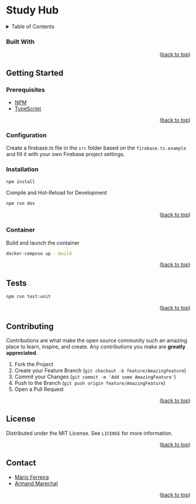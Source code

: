 # Study Hub

<a name="readme-top"></a>
<details>
  <summary>Table of Contents</summary>
  <ol>
    <li>
        <a href="#built-with">Built With</a>
    </li>
    <li>
      <a href="#getting-started">Getting Started</a>
      <ul>
        <li><a href="#prerequisites">Prerequisites</a></li>
        <li><a href="#configuration">Configuration</a></li>
        <li><a href="#installation">Installation</a></li>
      </ul>
    </li>
    <li><a href="#tests">Tests</a></li>
    <li><a href="#license">License</a></li>
  </ol>
</details>

### Built With

<p align="right">(<a href="#readme-top">back to top</a>)</p>

<!-- GETTING STARTED -->
## Getting Started

### Prerequisites

- [NPM](https://www.npmjs.com/)
- [TypeScript](https://www.typescriptlang.org/)

<p align="right">(<a href="#readme-top">back to top</a>)</p>

### Configuration

Create a firebase.ts file in the `src` folder based on the `firebase.ts.example` and fill it with your own Firebase project settings.

### Installation

```sh
npm install
```

Compile and Hot-Reload for Development

```sh
npm run dev
```

<p align="right">(<a href="#readme-top">back to top</a>)</p>

### Container

Build and launch the container

```sh
docker-compose up --build
```

<p align="right">(<a href="#readme-top">back to top</a>)</p>

## Tests

```sh
npm run test:unit
```

<p align="right">(<a href="#readme-top">back to top</a>)</p>

<!-- CONTRIBUTING -->
## Contributing

Contributions are what make the open source community such an amazing place to learn, inspire, and create. Any contributions you make are **greatly appreciated**.

1. Fork the Project
2. Create your Feature Branch (`git checkout -b feature/AmazingFeature`)
3. Commit your Changes (`git commit -m 'Add some AmazingFeature'`)
4. Push to the Branch (`git push origin feature/AmazingFeature`)
5. Open a Pull Request

<p align="right">(<a href="#readme-top">back to top</a>)</p>

<!-- LICENSE -->
## License

Distributed under the MIT License. See `LICENSE` for more information.

<p align="right">(<a href="#readme-top">back to top</a>)</p>

<!-- CONTACT -->
## Contact

* [Mário Ferreira](https://github.com/Thynkon)
* [Armand Marechal](https://github.com/Penfu)

<p align="right">(<a href="#readme-top">back to top</a>)</p>
